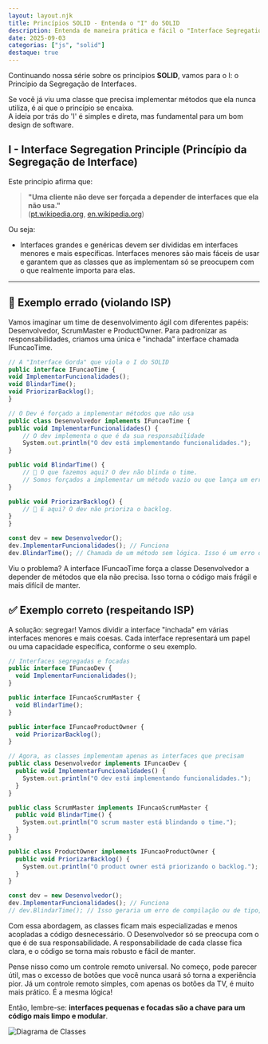 ```yaml
---
layout: layout.njk
title: Princípios SOLID - Entenda o "I" do SOLID
description: Entenda de maneira prática e fácil o "Interface Segregation Principle"
date: 2025-09-03
categorias: ["js", "solid"]
destaque: true
---
```



Continuando nossa série sobre os princípios **SOLID**, vamos para o I: o Princípio da Segregação de Interfaces.

Se você já viu uma classe que precisa implementar métodos que ela nunca utiliza, é ai que o princípio se encaixa.  
A ideia por trás do 'I' é simples e direta, mas fundamental para um bom design de software.

## I - Interface Segregation Principle (Princípio da Segregação de Interface)

Este princípio afirma que:

>**"Uma cliente não deve ser forçada a depender de interfaces que ela não usa."**  
> ([pt.wikipedia.org](https://pt.wikipedia.org/wiki/SOLID), [en.wikipedia.org](https://en.wikipedia.org/wiki/SOLID))

Ou seja:

- Interfaces grandes e genéricas devem ser divididas em interfaces menores e mais específicas. Interfaces menores são mais fáceis de usar e garantem que as classes que as implementam só se preocupem com o que realmente importa para elas.

---

## 🚫 Exemplo errado (violando ISP)
Vamos imaginar um time de desenvolvimento ágil com diferentes papéis: Desenvolvedor, ScrumMaster e ProductOwner. Para padronizar as responsabilidades, criamos uma única e "inchada" interface chamada IFuncaoTime.

```js
// A "Interface Gorda" que viola o I do SOLID
public interface IFuncaoTime {
void ImplementarFuncionalidades();
void BlindarTime();
void PriorizarBacklog();
}

// O Dev é forçado a implementar métodos que não usa
public class Desenvolvedor implements IFuncaoTime {
public void ImplementarFuncionalidades() {
    // O dev implementa o que é da sua responsabilidade
    System.out.println("O dev está implementando funcionalidades.");
}

public void BlindarTime() {
    // 🤔 O que fazemos aqui? O dev não blinda o time.
    // Somos forçados a implementar um método vazio ou que lança um erro.
}

public void PriorizarBacklog() {
    // 🤔 E aqui? O dev não prioriza o backlog.
}
}

const dev = new Desenvolvedor();
dev.ImplementarFuncionalidades(); // Funciona
dev.BlindarTime(); // Chamada de um método sem lógica. Isso é um erro de design!

```

Viu o problema? A interface IFuncaoTime força a classe Desenvolvedor a depender de métodos que ela não precisa. Isso torna o código mais frágil e mais difícil de manter.

## ✅ Exemplo correto (respeitando ISP)
A solução: segregar! Vamos dividir a interface "inchada" em várias interfaces menores e mais coesas. Cada interface representará um papel ou uma capacidade específica, conforme o seu exemplo.

```js
// Interfaces segregadas e focadas
public interface IFuncaoDev {
  void ImplementarFuncionalidades();
}

public interface IFuncaoScrumMaster {
  void BlindarTime();
}

public interface IFuncaoProductOwner {
  void PriorizarBacklog();
}

// Agora, as classes implementam apenas as interfaces que precisam
public class Desenvolvedor implements IFuncaoDev {
  public void ImplementarFuncionalidades() {
    System.out.println("O dev está implementando funcionalidades.");
  }
}

public class ScrumMaster implements IFuncaoScrumMaster {
  public void BlindarTime() {
    System.out.println("O scrum master está blindando o time.");
  }
}

public class ProductOwner implements IFuncaoProductOwner {
  public void PriorizarBacklog() {
    System.out.println("O product owner está priorizando o backlog.");
  }
}

const dev = new Desenvolvedor();
dev.ImplementarFuncionalidades(); // Funciona
// dev.BlindarTime(); // Isso geraria um erro de compilação ou de tipo, o que é bom!
```

Com essa abordagem, as classes ficam mais especializadas e menos acopladas a código desnecessário. O Desenvolvedor só se preocupa com o que é de sua responsabilidade. A responsabilidade de cada classe fica clara, e o código se torna mais robusto e fácil de manter.

Pense nisso como um controle remoto universal. No começo, pode parecer útil, mas o excesso de botões que você nunca usará só torna a experiência pior. Já um controle remoto simples, com apenas os botões da TV, é muito mais prático. É a mesma lógica!

Então, lembre-se: **interfaces pequenas e focadas são a chave para um código mais limpo e modular**.

![Diagrama de Classes](../../public/img/diagrama-classes-solid-i.webp "Diagrama de Classes")